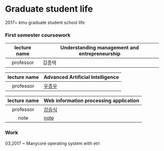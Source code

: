 Graduate student life
========

2017~           kmu graduate student school life



### First semester coursework

lecture name | Understanding management and entrepreneurship
:----:|----
professor | 김종택

lecture name | Advanced Artificial Intelligence
:----:|----
professor | [우종우](http://eecs.kookmin.ac.kr/site/computer/laboratory.htm#1nd)

lecture name | Web information processing application
:----:|----
professor | [강승식](http://nlp.kookmin.ac.kr/sskang/index.html)
note | [note](WebIPA/note.md)



### Work

03,2017 ~ Manycore operating system with etri


<br>



